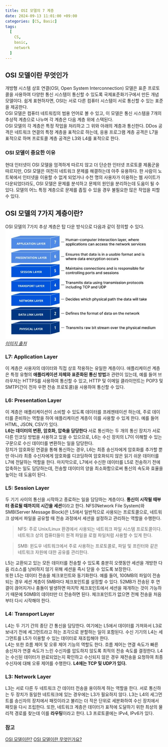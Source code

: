 ```yaml
---
title: OSI 모델의 7 계층
date: 2024-09-13 11:01:00 +09:00
categories: [CS, Basic]
tags:
  [
    CS,
    basic,
    network
  ]
---
```

## OSI 모델이란 무엇인가
개방형 시스템 상호 연결(OSI, Open System Interconnection) 모델은 표준 프로토콜을 사용하여 다양한 통신 시스템이 통신할 수 있도록 국제표준화기구에서 만든 개념 모델이다. 쉽게 표현하자면, OSI는 서로 다른 컴퓨터 시스템이 서로 통신할 수 있는 표준을 제공한다.  
OSI 모델은 컴퓨터 네트워킹의 범용 언어로 볼 수 있고, 이 모델은 통신 시스템을 7개의 추상적 계층으로 나누며 각 계층은 다음 계층 위에 스택된다.  
OSI 모델의 각 계층은 특정 작업을 처리하고 그 위와 아래의 계층과 통신한다. DDos 공격은 네트워크 연결의 특정 계층을 표적으로 하는데, 응용 프로그램 계층 공격은 L7을 표적으로 하며 프로토콜 계층 공격은 L3와 L4를 표적으로 한다.  

### OSI 모델이 중요한 이유
현대 인터넷이 OSI 모델을 엄격하게 따르지 않고 더 단순한 인터넷 프로토콜 제품군을 따르지만, OSI 모델은 여전히 네트워크 문제를 해결하는데 아주 유용하다. 한 사람이 노트북에서 인터넷을 이용할 수 없게 되었거나 수천 명의 사용자가 이용하는 웹 사이트가 다운되었더라도, OSI 모델은 문제를 분석하고 문제의 원인을 분리하는데 도움이 될 수 있다. 모델의 어느 특정 계층으로 문제를 좁힐 수 있을 경우 불필요한 많은 작업을 피할 수 있다. 

## OSI 모델의 7가지 계층이란? 
OSI 모델의 7가지 추상 계층은 탑 다운 방식으로 다음과 같이 정의할 수 있다. 
![img](/assets/img/blog/blog-2024-09-13-1103.jpg)*[이미지 출처](https://www.cloudflare.com/ko-kr/learning/ddos/glossary/open-systems-interconnection-model-osi/)*

### L7: Application Layer
이 계층은 사용자의 데이터와 직접 상호 작용하는 유일한 계층이다. 애플리케이션 계층은 특정 유형의 **애플리케이션 자체와 표준화된 통신 방법**과 관련이 있는데, 예를 들어 브라우저는 HTTPS를 사용하여 통신할 수 있고, HTTP 및 이메일 클라이언트는 POP3 및 SMTP(간이 전자 우편 전송 프로토콜)을 사용하여 통신할 수 있다.  

### L6: Presentation Layer  
이 계층은 애플리케이션이 소비할 수 있도록 데이터를 프레젠테이션 하는데, 주로 데이터를 준비하는 역할을 하여 애플리케이션 계층이 이를 사용할 수 있게 한다. 예를 들어 HTML, JSON, CSV가 있다.  
**L6는 데이터의 변환, 암호화, 압축을 담당한다**  서로 통신하는 두 개의 통신 장치가 서로 다른 인코딩 방법을 사용하고 있을 수 있으므로, L6는 수신 장치의 L7이 이해할 수 있는 구문으로 수신 데이터를 변환하는 일을 담당한다.  
장치가 암호화된 연결을 통해 통신하는 경우, L6는 최종 송신자에게 암호화를 추가할 뿐만 아니라 최종 수신자에게 암호화를 디코딩하여 암호화되지 않은 읽기 쉬운 데이터를 L7에 전달하는 역할을 한다.  마지막으로, L7에서 수신한 데이터를 L5로 전송하기 전에 압축하는 일도 담당하는데, 전송할 데이터의 양을 최소화함으로써 통신의 속도와 효율을 높이는 데 도움이 된다.  

### L5: Session Layer
두 기기 사이의 통신을 시작하고 종료하는 일을 담당하는 계층이다. **통신이 시작될 때부터 종료될 때까지의 시간을 세션**이라고 한다. NFS(Network File System)와 SMB(Server Message Block)은 L5에서 일반적으로 사용되는 프로토콜으로, 네트워크 상에서 파일을 공유할 때 전송 과정에서 세션을 설정하고 관리하는 역할을 수행한다.    
> NFS: 주로 Unix/Linux 환경에서 사용되는 네트워크 파일 시스템 프로토콜이다. 네트워크 상의 컴퓨터들이 원격 파일을 로컬 파일처럼 사용할 수 있게 한다. 


> SMB: 윈도우 네트워크에서 주로 사용하는 프로토콜로, 파일 및 프린터와 같은 네트워크 자원에 대한 공유를 관리한다. 


L5는 교환되고 있는 모든 데이터를 전송할 수 있도록 충분히 오랫동안 세션을 개방한 다음 리소스를 낭비하지 않기 위해 세션을 즉시 닫을 수 있도록 보장한다.   
또한 L5는 데이터 전송을 체크포인트와 동기화한다. 예를 들어, 100MB의 파일이 전송되는 경우 세션 계층이 5MB마다 체크포인트를 설정할 수 있다. 52MB가 전송된 후 연결이 끊어지거나 충돌이 발생하면 마지막 체크포인트에서 세션을 재개하는 것이 가능하기 때문에 50MB의 데이터만 더 전송하면 된다. 체크포인트가 없으면 전체 전송을 처음부터 다시 시작해야 한다.  

### L4: Transport Layer
L4는 두 기기 간의 종단 간 통신을 담당한다. 여기에는 L5에서 데이터를 가져와서 L3로 보내기 전에 세그먼트라고 하는 조각으로 분할하는 일이 포함된다. 수신 기기의 L4는 세그먼트를 L5가 이용할 수 있는 데이터로 재조립해야 한다.  
L4는 또한 흐름 제어 및 오류 제어 기능의 역할도 한다. 흐름 제어는 연결 속도가 빠른 송신자가 연결 속도가 느린 수신자를 압도하지 않도록 최적의 전송 속도를 결정한다. L4는 수신된 데이터가 완료되었는지 확인하고 수신되지 않은 경우 재전송을 요청하여 최종 수신자에 대해 오류 제어를 수행한다. **L4에는 TCP 및 UDP가 있다.**

### L3: Network Layer
L3는 서로 다른 두 네트워크 간 데이터 전송을 용이하게 하는 역할을 한다. 서로 통신하는 두 장치가 동일한 네트워크에 있는 경우에는 L3가 필요하지 않다. L3는 L4의 세그먼트를 송신자의 장치에서 패킷이라고 불리는 더 작은 단위로 세분화하여 수신 장치에서 패킷을 다시 조립한다. 또한, 네트워크 계층은 데이터가 표적에 도달하기 위한 최상의 물리적 경로를 찾는데 이를 **라우팅**이라고 한다. L3 프로토콜에는 IPv4, IPv6가 있다. 

  

### 참고
[OSI 모델이란?](https://www.cloudflare.com/ko-kr/learning/ddos/glossary/open-systems-interconnection-model-osi/)
[OSI 모델이란 무엇인가요?](https://aws.amazon.com/ko/what-is/osi-model/)

